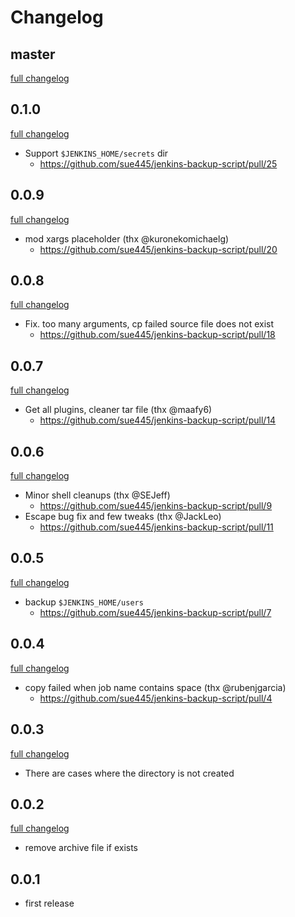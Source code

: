 # Changelog
## master
[full changelog](https://github.com/sue445/jenkins-backup-script/compare/0.1.0...master)

## 0.1.0
[full changelog](https://github.com/sue445/jenkins-backup-script/compare/0.0.9...0.1.0)

* Support `$JENKINS_HOME/secrets` dir
  * https://github.com/sue445/jenkins-backup-script/pull/25

## 0.0.9
[full changelog](https://github.com/sue445/jenkins-backup-script/compare/0.0.8...0.0.9)

* mod xargs placeholder (thx @kuronekomichaelg)
  * https://github.com/sue445/jenkins-backup-script/pull/20

## 0.0.8
[full changelog](https://github.com/sue445/jenkins-backup-script/compare/0.0.7...0.0.8)

* Fix. too many arguments, cp failed source file does not exist
  * https://github.com/sue445/jenkins-backup-script/pull/18

## 0.0.7
[full changelog](https://github.com/sue445/jenkins-backup-script/compare/0.0.6...0.0.7)

* Get all plugins, cleaner tar file (thx @maafy6)
  * https://github.com/sue445/jenkins-backup-script/pull/14

## 0.0.6
[full changelog](https://github.com/sue445/jenkins-backup-script/compare/0.0.5...0.0.6)

* Minor shell cleanups (thx @SEJeff)
  * https://github.com/sue445/jenkins-backup-script/pull/9
* Escape bug fix and few tweaks (thx @JackLeo)
  * https://github.com/sue445/jenkins-backup-script/pull/11

## 0.0.5
[full changelog](https://github.com/sue445/jenkins-backup-script/compare/0.0.4...0.0.5)

* backup `$JENKINS_HOME/users`
  * https://github.com/sue445/jenkins-backup-script/pull/7

## 0.0.4
[full changelog](https://github.com/sue445/jenkins-backup-script/compare/0.0.3...0.0.4)

* copy failed when job name contains space (thx @rubenjgarcia)
  * https://github.com/sue445/jenkins-backup-script/pull/4

## 0.0.3
[full changelog](https://github.com/sue445/jenkins-backup-script/compare/0.0.2...0.0.3)

* There are cases where the directory is not created

## 0.0.2
[full changelog](https://github.com/sue445/jenkins-backup-script/compare/0.0.1...0.0.2)

* remove archive file if exists

## 0.0.1
* first release
